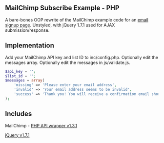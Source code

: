 MailChimp Subscribe Example - PHP
---------------------------------
A bare-bones OOP rewrite of the MailChimp example code for an [email signup page](http://apidocs.mailchimp.com/api/downloads/#examples). Unstyled, with jQuery 1.7.1 used for AJAX submission/response.

Implementation
--------------
Add your MailChimp API key and list ID to inc/config.php. Optionally edit the messages array. Optionally edit the messages in js/validate.js.

```php
$api_key = '';
$list_id = '';
$messages = array(
    'missing' => 'Please enter your email address',
    'invalid' => 'Your email address seems to be invalid',
    'success' => 'Thank you! You will receive a confirmation email shortly',
);
```

Includes
--------
MailChimp - [PHP API wrapper v1.3.1](http://apidocs.mailchimp.com/api/downloads/#php)

[jQuery v1.7.1](http://jquery.com/)